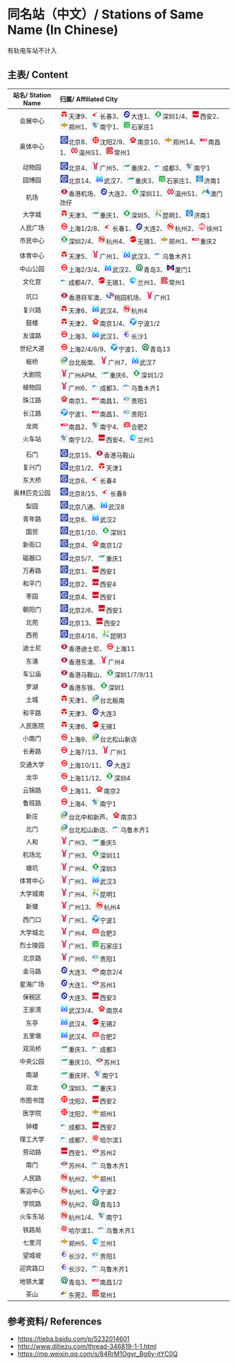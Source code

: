 # 同名站（中文）/ Stations of Same Name (In Chinese)

有轨电车站不计入

## 主表/ Content
| 站名/ Station Name | 归属/ Affiliated City |
| :----------------: | :------------------- |
| 会展中心 | <img src="/images/city/tj.gif" width="20" hegiht="20"/>天津9、<img src="/images/city/cc.gif" width="20" hegiht="20"/>长春3、<img src="/images/city/dl.gif" width="20" hegiht="20"/>大连1、<img src="/images/city/sz.gif" width="20" hegiht="20"/>深圳1/4、<img src="/images/city/xa.gif" width="20" hegiht="20"/>西安2、<img src="/images/city/zz.gif" width="20" hegiht="20"/>郑州1、<img src="/images/city/nn.gif" width="20" hegiht="20"/>南宁1、<img src="/images/city/sjz.gif" width="20" hegiht="20"/>石家庄1 |
| |
| 奥体中心 | <img src="/images/city/bj.gif" width="20" hegiht="20"/>北京8、<img src="/images/city/sy.gif" width="20" hegiht="20"/>沈阳2/9、<img src="/images/city/nj.gif" width="20" hegiht="20"/>南京10、<img src="/images/city/zz.gif" width="20" hegiht="20"/>郑州14、<img src="/images/city/nc.gif" width="20" hegiht="20"/>南昌1、<img src="/images/city/wz.gif" width="20" hegiht="20"/>温州S1、<img src="/images/city/cz.gif" width="20" hegiht="20"/>常州1 |
| |
| 动物园 | <img src="/images/city/bj.gif" width="20" hegiht="20"/>北京4、<img src="/images/city/gz.gif" width="20" hegiht="20"/>广州5、<img src="/images/city/cq.gif" width="20" hegiht="20"/>重庆2、<img src="/images/city/cd.gif" width="20" hegiht="20"/>成都3、<img src="/images/city/nn.gif" width="20" hegiht="20"/>南宁1 |
| 园博园 | <img src="/images/city/bj.gif" width="20" hegiht="20"/>北京14、<img src="/images/city/wh.gif" width="20" hegiht="20"/>武汉7、<img src="/images/city/cq.gif" width="20" hegiht="20"/>重庆3、<img src="/images/city/sjz.gif" width="20" hegiht="20"/>石家庄1、<img src="/images/city/jn.gif" width="20" hegiht="20"/>济南1 |
| 机场 | <img src="/images/city/hk.gif" width="20" hegiht="20"/>香港机场、<img src="/images/city/dl.gif" width="20" hegiht="20"/>大连2、<img src="/images/city/sz.gif" width="20" hegiht="20"/>深圳11、<img src="/images/city/wz.gif" width="20" hegiht="20"/>温州S1、<img src="/images/city/mo.gif" width="20" hegiht="20"/>澳门氹仔|
| 大学城 | <img src="/images/city/tj.gif" width="20" hegiht="20"/>天津3、<img src="/images/city/cq.gif" width="20" hegiht="20"/>重庆1、<img src="/images/city/sz.gif" width="20" hegiht="20"/>深圳5、<img src="/images/city/km.gif" width="20" hegiht="20"/>昆明1、<img src="/images/city/jn.gif" width="20" hegiht="20"/>济南1 |
| 人民广场 | <img src="/images/city/sh.gif" width="20" hegiht="20"/>上海1/2/8、<img src="/images/city/cc.gif" width="20" hegiht="20"/>长春1、<img src="/images/city/dl.gif" width="20" hegiht="20"/>大连2、<img src="/images/city/hz.gif" width="20" hegiht="20"/>杭州2、<img src="/images/city/xz.gif" width="20" hegiht="20"/>徐州1 |
| 市民中心 | <img src="/images/city/sz.gif" width="20" hegiht="20"/>深圳2/4、<img src="/images/city/hz.gif" width="20" hegiht="20"/>杭州4、<img src="/images/city/wx.gif" width="20" hegiht="20"/>无锡1、<img src="/images/city/zz.gif" width="20" hegiht="20"/>郑州1、<img src="/images/city/nc.gif" width="20" hegiht="20"/>重庆2 |
| |
| 体育中心 | <img src="/images/city/tj.gif" width="20" hegiht="20"/>天津5、<img src="/images/city/gz.gif" width="20" hegiht="20"/>广州1、<img src="/images/city/wh.gif" width="20" hegiht="20"/>武汉3、<img src="/images/city/wlmq.gif" width="20" hegiht="20"/>乌鲁木齐1 |
| 中山公园 | <img src="/images/city/sh.gif" width="20" hegiht="20"/>上海2/3/4、<img src="/images/city/wh.gif" width="20" hegiht="20"/>武汉2、<img src="/images/city/qd.gif" width="20" hegiht="20"/>青岛3、<img src="/images/city/xm.gif" width="20" hegiht="20"/>厦门1 |
| 文化宫 | <img src="/images/city/cd.gif" width="20" hegiht="20"/>成都4/7、<img src="/images/city/wx.gif" width="20" hegiht="20"/>无锡1、<img src="/images/city/lz.gif" width="20" hegiht="20"/>兰州1、<img src="/images/city/cz.gif" width="20" hegiht="20"/>常州1 |
| |
| 坑口 | <img src="/images/city/hk.gif" width="20" hegiht="20"/>香港将军澳、<img src="/images/city/ty.gif" width="20" hegiht="20"/>桃园机场、<img src="/images/city/gz.gif" width="20" hegiht="20"/>广州1 |
| 复兴路 | <img src="/images/city/tj.gif" width="20" hegiht="20"/>天津6、<img src="/images/city/wh.gif" width="20" hegiht="20"/>武汉4、<img src="/images/city/hz.gif" width="20" hegiht="20"/>杭州4 |
| 鼓楼 | <img src="/images/city/tj.gif" width="20" hegiht="20"/>天津2、<img src="/images/city/nj.gif" width="20" hegiht="20"/>南京1/4、<img src="/images/city/nb.gif" width="20" hegiht="20"/>宁波1/2 |
| 友谊路 | <img src="/images/city/sh.gif" width="20" hegiht="20"/>上海3、<img src="/images/city/wh.gif" width="20" hegiht="20"/>武汉1、<img src="/images/city/cs.gif" width="20" hegiht="20"/>长沙1 |
| 世纪大道 | <img src="/images/city/sh.gif" width="20" hegiht="20"/>上海2/4/6/9、<img src="/images/city/nb.gif" width="20" hegiht="20"/>宁波1、<img src="/images/city/qd.gif" width="20" hegiht="20"/>青岛13 |
| 板桥 | <img src="/images/city/tp.gif" width="20" hegiht="20"/>台北板南、<img src="/images/city/gz.gif" width="20" hegiht="20"/>广州7、<img src="/images/city/wh.gif" width="20" hegiht="20"/>武汉7 |
| 大剧院 | <img src="/images/city/gz.gif" width="20" hegiht="20"/>广州APM、<img src="/images/city/cq.gif" width="20" hegiht="20"/>重庆6、<img src="/images/city/sz.gif" width="20" hegiht="20"/>深圳1/2 |
| 植物园 | <img src="/images/city/gz.gif" width="20" hegiht="20"/>广州6、<img src="/images/city/cd.gif" width="20" hegiht="20"/>成都3、<img src="/images/city/wlmq.gif" width="20" hegiht="20"/>乌鲁木齐1 |
| 珠江路 | <img src="/images/city/nj.gif" width="20" hegiht="20"/>南京1、<img src="/images/city/nc.gif" width="20" hegiht="20"/>南昌1、<img src="/images/city/gy.gif" width="20" hegiht="20"/>贵阳1 |
| 长江路 | <img src="/images/city/nb.gif" width="20" hegiht="20"/>宁波1、<img src="/images/city/nc.gif" width="20" hegiht="20"/>南昌1、<img src="/images/city/gy.gif" width="20" hegiht="20"/>贵阳1 |
| 龙岗 | <img src="/images/city/nc.gif" width="20" hegiht="20"/>南昌2、<img src="/images/city/nn.gif" width="20" hegiht="20"/>南宁4、<img src="/images/city/hf.gif" width="20" hegiht="20"/>合肥2 |
| 火车站 | <img src="/images/city/nn.gif" width="20" hegiht="20"/>南宁1/2、<img src="/images/city/xa.gif" width="20" hegiht="20"/>西安4、<img src="/images/city/lz.gif" width="20" hegiht="20"/>兰州1 |
| |
| 石门 | <img src="/images/city/bj.gif" width="20" hegiht="20"/>北京15、<img src="/images/city/hk.gif" width="20" hegiht="20"/>香港马鞍山 |
| 复兴门 | <img src="/images/city/bj.gif" width="20" hegiht="20"/>北京1/2、<img src="/images/city/tj.gif" width="20" hegiht="20"/>天津1 |
| 东大桥 | <img src="/images/city/bj.gif" width="20" hegiht="20"/>北京6、<img src="/images/city/cc.gif" width="20" hegiht="20"/>长春4 |
| 奥林匹克公园 | <img src="/images/city/bj.gif" width="20" hegiht="20"/>北京8/15、<img src="/images/city/cc.gif" width="20" hegiht="20"/>长春8 |
| 梨园 |  <img src="/images/city/bj.gif" width="20" hegiht="20"/>北京八通、<img src="/images/city/wh.gif" width="20" hegiht="20"/>武汉8 |
| 青年路 | <img src="/images/city/bj.gif" width="20" hegiht="20"/>北京6、<img src="/images/city/wh.gif" width="20" hegiht="20"/>武汉2 |
| 国贸 | <img src="/images/city/bj.gif" width="20" hegiht="20"/>北京1/10、<img src="/images/city/sz.gif" width="20" hegiht="20"/>深圳1 |
| 新街口 | <img src="/images/city/bj.gif" width="20" hegiht="20"/>北京4、<img src="/images/city/nj.gif" width="20" hegiht="20"/>南京1/2 |
| 磁器口 | <img src="/images/city/bj.gif" width="20" hegiht="20"/>北京5/7、<img src="/images/city/cq.gif" width="20" hegiht="20"/>重庆1 |
| 万寿路 | <img src="/images/city/bj.gif" width="20" hegiht="20"/>北京1、<img src="/images/city/xa.gif" width="20" hegiht="20"/>西安1 |
| 和平门 | <img src="/images/city/bj.gif" width="20" hegiht="20"/>北京2、<img src="/images/city/xa.gif" width="20" hegiht="20"/>西安4 |
| 枣园 | <img src="/images/city/bj.gif" width="20" hegiht="20"/>北京4、<img src="/images/city/xa.gif" width="20" hegiht="20"/>西安1 |
| 朝阳门 | <img src="/images/city/bj.gif" width="20" hegiht="20"/>北京2/6、<img src="/images/city/xa.gif" width="20" hegiht="20"/>西安1 |
| 北苑 | <img src="/images/city/bj.gif" width="20" hegiht="20"/>北京13、<img src="/images/city/xa.gif" width="20" hegiht="20"/>西安2 |
| 西苑 | <img src="/images/city/bj.gif" width="20" hegiht="20"/>北京4/16、<img src="/images/city/km.gif" width="20" hegiht="20"/>昆明3 |
| 迪士尼 | <img src="/images/city/hk.gif" width="20" hegiht="20"/>香港迪士尼、<img src="/images/city/sh.gif" width="20" hegiht="20"/>上海11 |
| 东涌 | <img src="/images/city/hk.gif" width="20" hegiht="20"/>香港东涌、<img src="/images/city/gz.gif" width="20" hegiht="20"/>广州4 |
| 车公庙 | <img src="/images/city/hk.gif" width="20" hegiht="20"/>香港马鞍山、<img src="/images/city/sz.gif" width="20" hegiht="20"/>深圳1/7/9/11 |
| 罗湖 | <img src="/images/city/hk.gif" width="20" hegiht="20"/>香港东铁、<img src="/images/city/sz.gif" width="20" hegiht="20"/>深圳1 |
| 土城 | <img src="/images/city/tj.gif" width="20" hegiht="20"/>天津1、<img src="/images/city/tp.gif" width="20" hegiht="20"/>台北板南 |
| 和平路 | <img src="/images/city/tj.gif" width="20" hegiht="20"/>天津3、<img src="/images/city/dl.gif" width="20" hegiht="20"/>大连3 |
| 人民医院 | <img src="/images/city/tj.gif" width="20" hegiht="20"/>天津6、<img src="/images/city/wx.gif" width="20" hegiht="20"/>无锡1 |
| 小南门 | <img src="/images/city/sh.gif" width="20" hegiht="20"/>上海9、<img src="/images/city/tp.gif" width="20" hegiht="20"/>台北松山新店 |
| 长寿路 | <img src="/images/city/sh.gif" width="20" hegiht="20"/>上海7/13、<img src="/images/city/gz.gif" width="20" hegiht="20"/>广州1 |
| 交通大学 | <img src="/images/city/sh.gif" width="20" hegiht="20"/>上海10/11、<img src="/images/city/dl.gif" width="20" hegiht="20"/>大连2 |
| 龙华 | <img src="/images/city/sh.gif" width="20" hegiht="20"/>上海11/12、<img src="/images/city/sz.gif" width="20" hegiht="20"/>深圳4 |
| 云锦路 | <img src="/images/city/sh.gif" width="20" hegiht="20"/>上海11、<img src="/images/city/nj.gif" width="20" hegiht="20"/>南京2 |
| 鲁班路 | <img src="/images/city/sh.gif" width="20" hegiht="20"/>上海4、<img src="/images/city/nn.gif" width="20" hegiht="20"/>南宁1 |
| 新庄 | <img src="/images/city/tp.gif" width="20" hegiht="20"/>台北中和新芦、<img src="/images/city/nj.gif" width="20" hegiht="20"/>南京3 |
| 北门 | <img src="/images/city/tp.gif" width="20" hegiht="20"/>台北松山新店、<img src="/images/city/wlmq.gif" width="20" hegiht="20"/>乌鲁木齐1 |
| 人和 | <img src="/images/city/gz.gif" width="20" hegiht="20"/>广州3、<img src="/images/city/cq.gif" width="20" hegiht="20"/>重庆5 |
| 机场北 | <img src="/images/city/gz.gif" width="20" hegiht="20"/>广州3、<img src="/images/city/sz.gif" width="20" hegiht="20"/>深圳11 |
| 塘坑 | <img src="/images/city/gz.gif" width="20" hegiht="20"/>广州4、<img src="/images/city/sz.gif" width="20" hegiht="20"/>深圳3 |
| 体育中心 | <img src="/images/city/gz.gif" width="20" hegiht="20"/>广州1、<img src="/images/city/wh.gif" width="20" hegiht="20"/>武汉3 |
| 大学城南 | <img src="/images/city/gz.gif" width="20" hegiht="20"/>广州4、<img src="/images/city/km.gif" width="20" hegiht="20"/>昆明1 |
| 新塘 | <img src="/images/city/gz.gif" width="20" hegiht="20"/>广州13、<img src="/images/city/hz.gif" width="20" hegiht="20"/>杭州4 |
| 西门口 | <img src="/images/city/gz.gif" width="20" hegiht="20"/>广州1、<img src="/images/city/nb.gif" width="20" hegiht="20"/>宁波1 |
| 大学城北 | <img src="/images/city/gz.gif" width="20" hegiht="20"/>广州4、<img src="/images/city/hf.gif" width="20" hegiht="20"/>合肥3 |
| 烈士陵园 | <img src="/images/city/gz.gif" width="20" hegiht="20"/>广州1、<img src="/images/city/sjz.gif" width="20" hegiht="20"/>石家庄1 |
| 北京路 | <img src="/images/city/gz.gif" width="20" hegiht="20"/>广州6、<img src="/images/city/gy.gif" width="20" hegiht="20"/>贵阳1 |
| 金马路 | <img src="/images/city/dl.gif" width="20" hegiht="20"/>大连3、<img src="/images/city/suz.gif" width="20" hegiht="20"/>南京2/4 |
| 星海广场 | <img src="/images/city/dl.gif" width="20" hegiht="20"/>大连1、<img src="/images/city/suz.gif" width="20" hegiht="20"/>苏州1 |
| 保税区 | <img src="/images/city/dl.gif" width="20" hegiht="20"/>大连3、<img src="/images/city/xa.gif" width="20" hegiht="20"/>西安3 |
| 王家湾 | <img src="/images/city/wh.gif" width="20" hegiht="20"/>武汉3/4、<img src="/images/city/nj.gif" width="20" hegiht="20"/>南京4 |
| 东亭 | <img src="/images/city/wh.gif" width="20" hegiht="20"/>武汉4、<img src="/images/city/wx.gif" width="20" hegiht="20"/>无锡2 |
| 五里墩 | <img src="/images/city/wh.gif" width="20" hegiht="20"/>武汉4、<img src="/images/city/hf.gif" width="20" hegiht="20"/>合肥2 |
| 双凤桥 | <img src="/images/city/cq.gif" width="20" hegiht="20"/>重庆3、<img src="/images/city/cd.gif" width="20" hegiht="20"/>成都3 |
| 中央公园 | <img src="/images/city/cq.gif" width="20" hegiht="20"/>重庆10、<img src="/images/city/suz.gif" width="20" hegiht="20"/>苏州1 |
| 南湖 | <img src="/images/city/cq.gif" width="20" hegiht="20"/>重庆环、<img src="/images/city/nn.gif" width="20" hegiht="20"/>南宁1 |
| 双龙 | <img src="/images/city/sz.gif" width="20" hegiht="20"/>深圳3、<img src="/images/city/cq.gif" width="20" hegiht="20"/>重庆3 |
| 市图书馆 | <img src="/images/city/sy.gif" width="20" hegiht="20"/>沈阳2、<img src="/images/city/xa.gif" width="20" hegiht="20"/>西安2 |
| 医学院 | <img src="/images/city/sy.gif" width="20" hegiht="20"/>沈阳2、<img src="/images/city/zz.gif" width="20" hegiht="20"/>郑州1 |
| 钟楼 | <img src="/images/city/cd.gif" width="20" hegiht="20"/>成都3、<img src="/images/city/xa.gif" width="20" hegiht="20"/>西安2 |
| 理工大学 | <img src="/images/city/cd.gif" width="20" hegiht="20"/>成都7、<img src="/images/city/hrb.gif" width="20" hegiht="20"/>哈尔滨1 |
| 劳动路 | <img src="/images/city/xa.gif" width="20" hegiht="20"/>西安1、<img src="/images/city/suz.gif" width="20" hegiht="20"/>苏州2 |
| 南门 | <img src="/images/city/suz.gif" width="20" hegiht="20"/>苏州4、<img src="/images/city/wlmq.gif" width="20" hegiht="20"/>乌鲁木齐1 |
| 人民路 | <img src="/images/city/hz.gif" width="20" hegiht="20"/>杭州2、<img src="/images/city/zz.gif" width="20" hegiht="20"/>郑州1 |
| 客运中心 | <img src="/images/city/hz.gif" width="20" hegiht="20"/>杭州1、<img src="/images/city/nb.gif" width="20" hegiht="20"/>宁波2 |
| 学院路 | <img src="/images/city/hz.gif" width="20" hegiht="20"/>杭州2、<img src="/images/city/qd.gif" width="20" hegiht="20"/>青岛13 |
| 火车东站 | <img src="/images/city/hz.gif" width="20" hegiht="20"/>杭州1/4、<img src="/images/city/nn.gif" width="20" hegiht="20"/>南宁1 |
| 铁路局 | <img src="/images/city/hrb.gif" width="20" hegiht="20"/>哈尔滨1、<img src="/images/city/wlmq.gif" width="20" hegiht="20"/>乌鲁木齐1 |
| 七里河 | <img src="/images/city/zz.gif" width="20" hegiht="20"/>郑州5、<img src="/images/city/lz.gif" width="20" hegiht="20"/>兰州1 |
| 望城坡 | <img src="/images/city/cs.gif" width="20" hegiht="20"/>长沙2、<img src="/images/city/gy.gif" width="20" hegiht="20"/>贵阳1 |
| 迎宾路口 | <img src="/images/city/cs.gif" width="20" hegiht="20"/>长沙2、<img src="/images/city/wlmq.gif" width="20" hegiht="20"/>乌鲁木齐1 |
| 地铁大厦 | <img src="/images/city/qd.gif" width="20" hegiht="20"/>青岛3、<img src="/images/city/nc.gif" width="20" hegiht="20"/>南昌1/2 |
| 茶山 | <img src="/images/city/dg.gif" width="20" hegiht="20"/>东莞2、<img src="/images/city/cz.gif" width="20" hegiht="20"/>常州1 |


## 参考资料/ References
- https://tieba.baidu.com/p/5232014601
- http://www.ditiezu.com/thread-346819-1-1.html
- https://mp.weixin.qq.com/s/84RrM1Ogyr_Bg6y-itYC0Q
